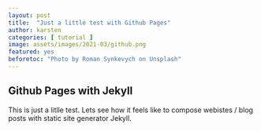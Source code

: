 ```yaml
---
layout: post
title:  "Just a little test with Github Pages"
author: karsten
categories: [ tutorial ]
image: assets/images/2021-03/github.png
featured: yes
beforetoc: "Photo by Roman Synkevych on Unsplash"
---
```


## Github Pages with Jekyll

This is just a litlle test. Lets see how it feels like to compose webistes / blog posts with static site generator Jekyll.